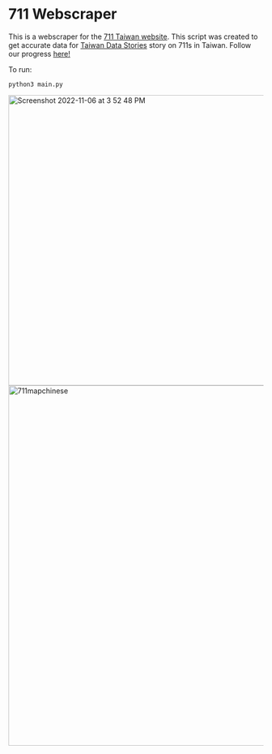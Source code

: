 # 711 Webscraper

This is a webscraper for the [711 Taiwan website](https://emap.pcsc.com.tw/emap.aspx#). This script was created to get accurate data for [Taiwan Data Stories](https://taiwandatastories.com/) story on 711s in Taiwan. Follow our progress [here!](https://www.instagram.com/taiwandatastories/)

To run: 
```
python3 main.py
```
<img width="573" alt="Screenshot 2022-11-06 at 3 52 48 PM" src="https://user-images.githubusercontent.com/27800149/200202412-3733a2eb-d589-4ed9-90d7-29a47b926b4c.png">
<img width="711" alt="711mapchinese" src="https://github.com/user-attachments/assets/fe231501-f570-4d7b-a150-57b14a50b401">

